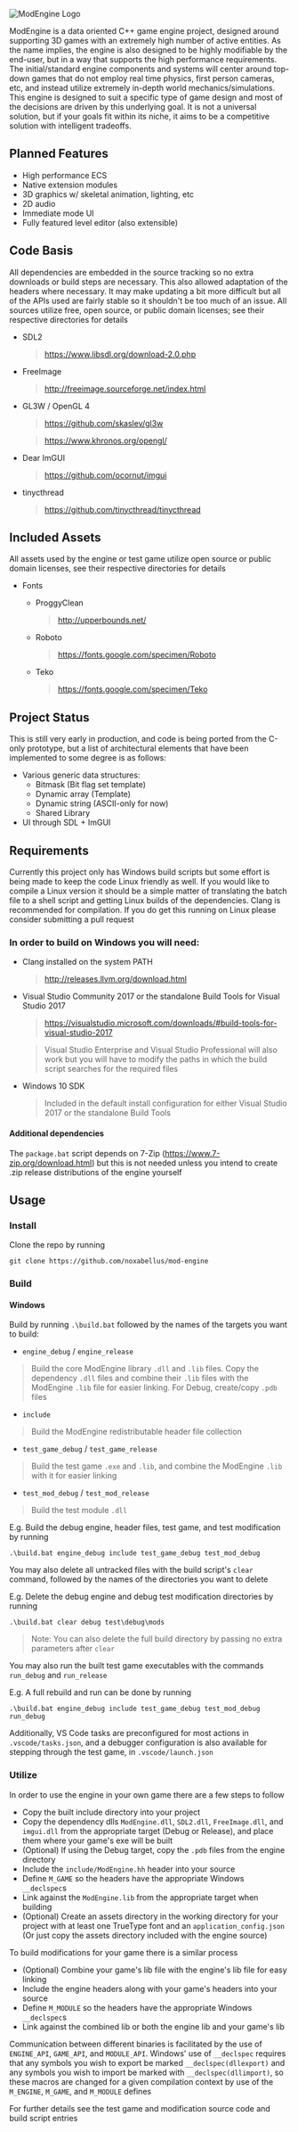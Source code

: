 ![ModEngine Logo](meta/images/modengine.png)

ModEngine is a data oriented C++ game engine project, designed around supporting 3D games with an extremely high number of active entities. As the name implies, the engine is also designed to be highly modifiable by the end-user, but in a way that supports the high performance requirements. The initial/standard engine components and systems will center around top-down games that do not employ real time physics, first person cameras, etc, and instead utilize extremely in-depth world mechanics/simulations. This engine is designed to suit a specific type of game design and most of the decisions are driven by this underlying goal. It is not a universal solution, but if your goals fit within its niche, it aims to be a competitive solution with intelligent tradeoffs.


## Planned Features
+ High performance ECS
+ Native extension modules
+ 3D graphics w/ skeletal animation, lighting, etc
+ 2D audio
+ Immediate mode UI
+ Fully featured level editor (also extensible)


## Code Basis
All dependencies are embedded in the source tracking so no extra downloads or build steps are necessary. This also allowed adaptation of the headers where necessary. It may make updating a bit more difficult but all of the APIs used are fairly stable so it shouldn't be too much of an issue. All sources utilize free, open source, or public domain licenses; see their respective directories for details

+ SDL2
  > https://www.libsdl.org/download-2.0.php

+ FreeImage
  > http://freeimage.sourceforge.net/index.html

+ GL3W / OpenGL 4
  > https://github.com/skaslev/gl3w

  > https://www.khronos.org/opengl/

+ Dear ImGUI
  > https://github.com/ocornut/imgui

+ tinycthread
  > https://github.com/tinycthread/tinycthread

## Included Assets
All assets used by the engine or test game utilize open source or public domain licenses, see their respective directories for details

- Fonts
  + ProggyClean
    > http://upperbounds.net/

  + Roboto
    > https://fonts.google.com/specimen/Roboto

  + Teko
    > https://fonts.google.com/specimen/Teko


## Project Status
This is still very early in production, and code is being ported from the C-only prototype, but a list of architectural elements that have been implemented to some degree is as follows:
+ Various generic data structures:
  - Bitmask (Bit flag set template)
  - Dynamic array (Template)
  - Dynamic string (ASCII-only for now)
  - Shared Library
+ UI through SDL + ImGUI
<!-- + ECS (Speculative) -->
<!-- + ThreadPool -->
<!-- + Application window abstraction with config file i/o -->
<!-- + JSON parser + stringifier -->
<!-- + Extensive linear algebra library including:
  - 2d and 3d vectors and geometric primitives
  - 3x3 and 4x4 matrices
  - Euler and Quaternion rotations
  - 2d and 3d intersection and distance tests
  - 2d and 3d component transforms (Scale + Rotation + Translation) -->
<!-- + Image i/o and manipulation through FreeImage -->
<!-- + Extensive graphics drawing abstractions with asset file i/o:
  - Shaders (Vertex, Fragment)
  - Shader programs
  - Textures
  - Materials
  - Material sets
  - Renderable meshes
  - Batched rendering (Speculative) -->
<!-- + Asset manager:
  - JSON database files
  - Inline definitions for most asset types
  - Relative file path references to individual files
  - Assets are accessible by name or index
  - Definition priority is load order, later loads overwrite earlier loads
  - Automatic reloading of assets when source files are modified -->



## Requirements
Currently this project only has Windows build scripts but some effort is being made to keep the code Linux friendly as well. If you would like to compile a Linux version it should be a simple matter of translating the batch file to a shell script and getting Linux builds of the dependencies. Clang is recommended for compilation. If you do get this running on Linux please consider submitting a pull request

### In order to build on Windows you will need:
+ Clang installed on the system PATH
  > http://releases.llvm.org/download.html

+ Visual Studio Community 2017 or the standalone Build Tools for Visual Studio 2017
  > https://visualstudio.microsoft.com/downloads/#build-tools-for-visual-studio-2017

  > Visual Studio Enterprise and Visual Studio Professional will also work but you will have to modify the paths in which the build script searches for the required files

+ Windows 10 SDK
  > Included in the default install configuration for either Visual Studio 2017 or the standalone Build Tools

#### Additional dependencies
The `package.bat` script depends on 7-Zip (https://www.7-zip.org/download.html) but this is not needed unless you intend to create .zip release distributions of the engine yourself

## Usage

### Install
Clone the repo by running
```
git clone https://github.com/noxabellus/mod-engine
```

### Build

#### Windows
Build by running `.\build.bat` followed by the names of the targets you want to build:
- `engine_debug` / `engine_release`
> Build the core ModEngine library `.dll` and `.lib` files. Copy the dependency `.dll` files and combine their `.lib` files with the ModEngine `.lib` file for easier linking. For Debug, create/copy `.pdb` files
- `include`
> Build the ModEngine redistributable header file collection
- `test_game_debug` / `test_game_release`
> Build the test game `.exe` and `.lib`, and combine the ModEngine `.lib` with it for easier linking
- `test_mod_debug` / `test_mod_release`
> Build the test module `.dll`

E.g. Build the debug engine, header files, test game, and test modification by running
```
.\build.bat engine_debug include test_game_debug test_mod_debug
```

You may also delete all untracked files with the build script's `clear` command, followed by the names of the directories you want to delete

E.g. Delete the debug engine and debug test modification directories by running
```
.\build.bat clear debug test\debug\mods
```

> Note: You can also delete the full build directory by passing no extra parameters after `clear`

You may also run the built test game executables with the commands `run_debug` and `run_release`

E.g. A full rebuild and run can be done by running
```
.\build.bat engine_debug include test_game_debug test_mod_debug run_debug
```

Additionally, VS Code tasks are preconfigured for most actions in `.vscode/tasks.json`, and a debugger configuration is also available for stepping through the test game, in `.vscode/launch.json`

### Utilize
In order to use the engine in your own game there are a few steps to follow
+ Copy the built include directory into your project
+ Copy the dependency dlls `ModEngine.dll`, `SDL2.dll`, `FreeImage.dll`, and `imgui.dll` from the appropriate target (Debug or Release), and place them where your game's exe will be built
+ (Optional) If using the Debug target, copy the `.pdb` files from the engine directory
+ Include the `include/ModEngine.hh` header into your source
+ Define `M_GAME` so the headers have the appropriate Windows `__declspec`s
+ Link against the `ModEngine.lib` from the appropriate target when building
+ (Optional) Create an assets directory in the working directory for your project with at least one TrueType font and an `application_config.json` (Or just copy the assets directory included with the engine source)

To build modifications for your game there is a similar process
+ (Optional) Combine your game's lib file with the engine's lib file for easy linking
+ Include the engine headers along with your game's headers into your source
+ Define `M_MODULE` so the headers have the appropriate Windows `__declspec`s
+ Link against the combined lib or both the engine lib and your game's lib

Communication between different binaries is facilitated by the use of `ENGINE_API`, `GAME_API`, and `MODULE_API`. Windows' use of `__declspec` requires that any symbols you wish to export be marked `__declspec(dllexport)` and any symbols you wish to import be marked with `__declspec(dllimport)`, so these macros are changed for a given compilation context by use of the `M_ENGINE`, `M_GAME`, and `M_MODULE` defines

For further details see the test game and modification source code and build script entries
